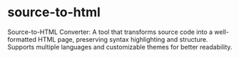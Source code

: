 # source-to-html
Source-to-HTML Converter: A tool that transforms source code into a well-formatted HTML page, preserving syntax highlighting and structure. Supports multiple languages and customizable themes for better readability.


